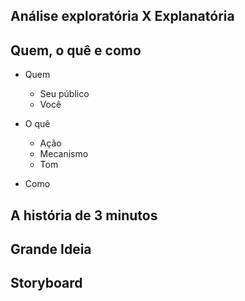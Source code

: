 ## Análise exploratória X Explanatória

## Quem, o quê e como
- Quem
  - Seu público
  - Você
    
- O quê
  - Ação
  - Mecanismo
  - Tom

- Como
  
## A história de 3 minutos

## Grande Ideia

## Storyboard
